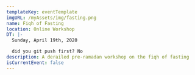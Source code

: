 ```yaml
---
templateKey: eventTemplate
imgURL: /myAssets/img/fasting.png
name: Fiqh of Fasting
location: Online Workshop
DT: |-
  Sunday, April 19th, 2020

  did you git push first? No 
description: A derailed pre-ramadan workshop on the fiqh of fasting
isCurrentEvent: false
---
```

